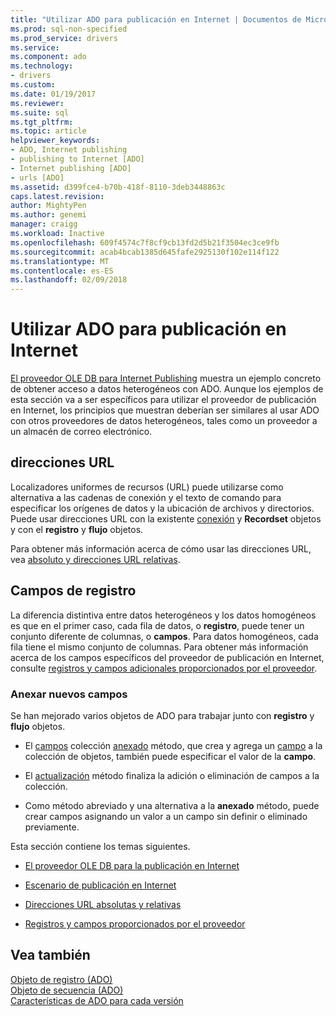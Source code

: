 ```yaml
---
title: "Utilizar ADO para publicación en Internet | Documentos de Microsoft"
ms.prod: sql-non-specified
ms.prod_service: drivers
ms.service: 
ms.component: ado
ms.technology:
- drivers
ms.custom: 
ms.date: 01/19/2017
ms.reviewer: 
ms.suite: sql
ms.tgt_pltfrm: 
ms.topic: article
helpviewer_keywords:
- ADO, Internet publishing
- publishing to Internet [ADO]
- Internet publishing [ADO]
- urls [ADO]
ms.assetid: d399fce4-b70b-418f-8110-3deb3448863c
caps.latest.revision: 
author: MightyPen
ms.author: genemi
manager: craigg
ms.workload: Inactive
ms.openlocfilehash: 609f4574c7f8cf9cb13fd2d5b21f3504ec3ce9fb
ms.sourcegitcommit: acab4bcab1385d645fafe2925130f102e114f122
ms.translationtype: MT
ms.contentlocale: es-ES
ms.lasthandoff: 02/09/2018
---
```

# <a name="using-ado-for-internet-publishing"></a>Utilizar ADO para publicación en Internet
[El proveedor OLE DB para Internet Publishing](../../../ado/guide/data/the-ole-db-provider-for-internet-publishing.md) muestra un ejemplo concreto de obtener acceso a datos heterogéneos con ADO. Aunque los ejemplos de esta sección va a ser específicos para utilizar el proveedor de publicación en Internet, los principios que muestran deberían ser similares al usar ADO con otros proveedores de datos heterogéneos, tales como un proveedor a un almacén de correo electrónico.  
  
## <a name="urls"></a>direcciones URL  
 Localizadores uniformes de recursos (URL) puede utilizarse como alternativa a las cadenas de conexión y el texto de comando para especificar los orígenes de datos y la ubicación de archivos y directorios. Puede usar direcciones URL con la existente [conexión](../../../ado/reference/ado-api/connection-object-ado.md) y **Recordset** objetos y con el **registro** y **flujo** objetos.  
  
 Para obtener más información acerca de cómo usar las direcciones URL, vea [absoluto y direcciones URL relativas](../../../ado/guide/data/absolute-and-relative-urls.md).  
  
## <a name="record-fields"></a>Campos de registro  
 La diferencia distintiva entre datos heterogéneos y los datos homogéneos es que en el primer caso, cada fila de datos, o **registro**, puede tener un conjunto diferente de columnas, o **campos**. Para datos homogéneos, cada fila tiene el mismo conjunto de columnas. Para obtener más información acerca de los campos específicos del proveedor de publicación en Internet, consulte [registros y campos adicionales proporcionados por el proveedor](../../../ado/guide/data/records-and-provider-supplied-fields.md).  
  
### <a name="appending-new-fields"></a>Anexar nuevos campos  
 Se han mejorado varios objetos de ADO para trabajar junto con **registro** y **flujo** objetos.  
  
-   El [campos](../../../ado/reference/ado-api/fields-collection-ado.md) colección [anexado](../../../ado/reference/ado-api/append-method-ado.md) método, que crea y agrega un [campo](../../../ado/reference/ado-api/field-object.md) a la colección de objetos, también puede especificar el valor de la **campo**.  
  
-   El [actualización](../../../ado/reference/ado-api/update-method.md) método finaliza la adición o eliminación de campos a la colección.  
  
-   Como método abreviado y una alternativa a la **anexado** método, puede crear campos asignando un valor a un campo sin definir o eliminado previamente.  
  
 Esta sección contiene los temas siguientes.  
  
-   [El proveedor OLE DB para la publicación en Internet](../../../ado/guide/data/the-ole-db-provider-for-internet-publishing.md)  
  
-   [Escenario de publicación en Internet](../../../ado/guide/data/internet-publishing-scenario.md)  
  
-   [Direcciones URL absolutas y relativas](../../../ado/guide/data/absolute-and-relative-urls.md)  
  
-   [Registros y campos proporcionados por el proveedor](../../../ado/guide/data/records-and-provider-supplied-fields.md)  
  
## <a name="see-also"></a>Vea también  
 [Objeto de registro (ADO)](../../../ado/reference/ado-api/record-object-ado.md)   
 [Objeto de secuencia (ADO)](../../../ado/reference/ado-api/stream-object-ado.md)   
 [Características de ADO para cada versión](../../../ado/guide/ado-history.md)

